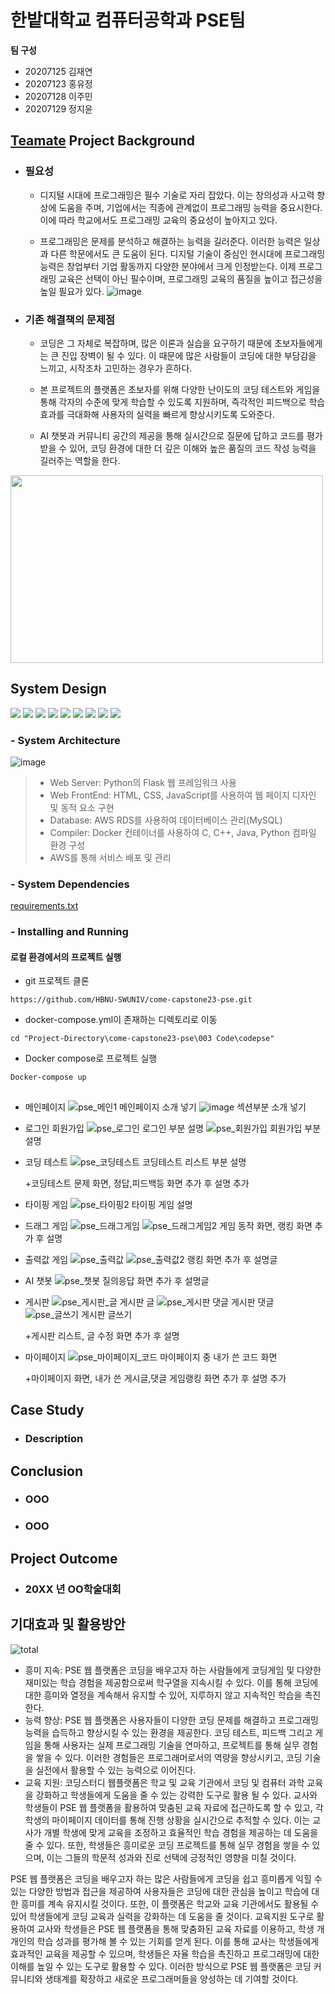 # 한밭대학교 컴퓨터공학과 PSE팀

**팀 구성**
- 20207125 김재연 
- 20207123 홍유정
- 20207128 이주민
- 20207129 정지윤

## <u>Teamate</u> Project Background
- ### 필요성
  - 디지털 시대에 프로그래밍은 필수 기술로 자리 잡았다. 이는 창의성과 사고력 향상에 도움을 주며, 기업에서는 직종에 관계없이 프로그래밍 능력을 중요시한다. 이에 따라 학교에서도 프로그래밍 교육의 중요성이 높아지고 있다.
    
  - 프로그래밍은 문제를 분석하고 해결하는 능력을 길러준다. 이러한 능력은 일상과 다른 학문에서도 큰 도움이 된다. 디지털 기술이 중심인 현시대에 프로그래밍 능력은 창업부터 기업 활동까지 다양한 분야에서 크게 인정받는다. 이제 프로그래밍 교육은 선택이 아닌 필수이며, 프로그래밍 교육의 품질을 높이고 접근성을 높일 필요가 있다.
![image](https://github.com/HBNU-SWUNIV/come-capstone23-pse/assets/121489065/0afa8207-27d6-4f42-abe7-86d49572f52c)



- ### 기존 해결책의 문제점
  - 코딩은 그 자체로 복잡하며, 많은 이론과 실습을 요구하기 때문에 초보자들에게는 큰 진입 장벽이 될 수 있다. 이 때문에 많은 사람들이 코딩에 대한 부담감을 느끼고, 시작조차 고민하는 경우가 흔하다.
    
  - 본 프로젝트의 플랫폼은 초보자를 위해 다양한 난이도의 코딩 테스트와 게임을 통해 각자의 수준에 맞게 학습할 수 있도록 지원하며, 즉각적인 피드백으로 학습 효과를 극대화해 사용자의 실력을 빠르게 향상시키도록 도와준다.
    
  - AI 챗봇과 커뮤니티 공간의 제공을 통해 실시간으로 질문에 답하고 코드를 평가받을 수 있어, 코딩 환경에 대한 더 깊은 이해와 높은 품질의 코드 작성 능력을 길러주는 역할을 한다.
<img src="https://github.com/jaeyeonkk/test/assets/121489065/e5c4d493-0393-4323-bf6d-cb28bf51e6b1.png" width="500" height="300"/>

## System Design

<img src="https://img.shields.io/badge/python-3776AB?style=for-the-badge&logo=python&logoColor=white"> <img src="https://img.shields.io/badge/flask-000000?style=for-the-badge&logo=flask&logoColor=white">
<img src="https://img.shields.io/badge/html5-E34F26?style=for-the-badge&logo=html5&logoColor=white">
<img src="https://img.shields.io/badge/css-1572B6?style=for-the-badge&logo=css3&logoColor=white">
<img src="https://img.shields.io/badge/javascript-F7DF1E?style=for-the-badge&logo=javascript&logoColor=black">
<img src="https://img.shields.io/badge/mysql-4479A1?style=for-the-badge&logo=mysql&logoColor=white">
<img src ="https://img.shields.io/badge/AWS-232F3E.svg?&style=for-the-badge&logo=amazonaws&logoColor=white"/>
<img src ="https://img.shields.io/badge/rds-527FFF.svg?&style=for-the-badge&logo=amazonrds&logoColor=white"/>
<img src ="https://img.shields.io/badge/docker-2496ED.svg?&style=for-the-badge&logo=docker&logoColor=white"/>


### - System Architecture
![image](https://github.com/HBNU-SWUNIV/come-capstone23-pse/assets/93113812/fa2fa633-a4ba-4f41-aaed-f141f4b0d73c)
>- Web Server: Python의 Flask 웹 프레임워크 사용
>- Web FrontEnd: HTML, CSS, JavaScript를 사용하여 웹 페이지 디자인 및 동적 요소 구현
>- Database: AWS RDS를 사용하여 데이터베이스 관리(MySQL)
>- Compiler: Docker 컨테이너를 사용하여 C, C++, Java, Python  컴파일 환경 구성
>- AWS를 통해 서비스 배포 및 관리

### - System Dependencies
[requirements.txt](https://github.com/HBNU-SWUNIV/come-capstone23-pse/blob/main/003%20Code/requirements.txt
)

### - Installing and Running
#### 로컬 환경에서의 프로젝트 실행
- git 프로젝트 클론
```git
https://github.com/HBNU-SWUNIV/come-capstone23-pse.git
```
- docker-compose.yml이 존재하는 디렉토리로 이동
```
cd "Project-Directory\come-capstone23-pse\003 Code\codepse"
```
- Docker compose로 프로젝트 실행
```
Docker-compose up
```

## 
  - 메인페이지
    ![pse_메인1](https://github.com/HBNU-SWUNIV/come-capstone23-pse/assets/121539184/fa214ced-ecb6-4f0e-9662-492a5595ffa7)
    메인페이지 소개 넣기
    ![image](https://github.com/HBNU-SWUNIV/come-capstone23-pse/assets/121539184/b3e32f1b-7c77-4a5a-8b3b-04524d5e3e47)
    섹션부분 소개 넣기

  - 로그인 회원가입
    ![pse_로그인](https://github.com/HBNU-SWUNIV/come-capstone23-pse/assets/121539184/9288167c-57d1-43de-ad73-c259288f6ef4)
    로그인 부분 설명
    ![pse_회원가입](https://github.com/HBNU-SWUNIV/come-capstone23-pse/assets/121539184/a48f4fcd-b214-4cb1-9339-c76a10557682)
    회원가입 부분 설명

  - 코딩 테스트
    ![pse_코딩테스트](https://github.com/HBNU-SWUNIV/come-capstone23-pse/assets/121539184/133abdb7-ab42-4148-853d-6d6c47f4772b)
    코딩테스트 리스트 부분 설명

    +코딩테스트 문제 화면, 정답,피드백등 화면 추가 후 설명 추가

  - 타이핑 게임
    ![pse_타이핑2](https://github.com/HBNU-SWUNIV/come-capstone23-pse/assets/121539184/21acd8a0-c50f-4fe0-87bb-6e42fd555488)
    타이핑 게임 설명


  - 드래그 게임
    ![pse_드래그게임](https://github.com/HBNU-SWUNIV/come-capstone23-pse/assets/121539184/5aec527b-9131-48d7-a858-08047a7356ef)
    ![pse_드래그게임2](https://github.com/HBNU-SWUNIV/come-capstone23-pse/assets/121539184/a4ad5749-f424-494c-955f-5831bb79e75e)
    게임 동작 화면, 랭킹 화면 추가 후 설명


  - 출력값 게임
    ![pse_출력값](https://github.com/HBNU-SWUNIV/come-capstone23-pse/assets/121539184/ed2dabea-1f1d-42e0-8f10-609662fed766)
    ![pse_출력값2](https://github.com/HBNU-SWUNIV/come-capstone23-pse/assets/121539184/7fd5acf1-a816-4889-bb31-cb668ca4890b)
    랭킹 화면 추가 후 설명글

  - AI 챗봇
    ![pse_챗봇](https://github.com/HBNU-SWUNIV/come-capstone23-pse/assets/121539184/f71ac77b-34ae-4acf-8220-ebfd88fad4bb)
    질의응답 화면 추가 후 설명글

  - 게시판
    ![pse_게시판_글](https://github.com/HBNU-SWUNIV/come-capstone23-pse/assets/121539184/781392db-7d19-4a96-8da2-56b9931eebc3)
    게시판 글
    ![pse_게시판 댓글](https://github.com/HBNU-SWUNIV/come-capstone23-pse/assets/121539184/c67f61ae-6fff-4485-aba9-e472da3dd952)
    게시판 댓글
    ![pse_글쓰기](https://github.com/HBNU-SWUNIV/come-capstone23-pse/assets/121539184/1456c54c-acec-4ede-9712-2681478e26f4)
    게시판 글쓰기

    +게시판 리스트, 글 수정 화면 추가 후 설명


  - 마이페이지
    ![pse_마이페이지_코드](https://github.com/HBNU-SWUNIV/come-capstone23-pse/assets/121539184/40090575-05b3-42bc-85c0-93326e16185d)
    마이페이지 중 내가 쓴 코드 화면

    +마이페이지 화면, 내가 쓴 게시글,댓글 게임랭킹 화면 추가 후 설명 추가




## Case Study
  - ### Description
  
  
## Conclusion
  - ### OOO
  - ### OOO
  
## Project Outcome
- ### 20XX 년 OO학술대회 


## 기대효과 및 활용방안 ##
![total](https://github.com/HBNU-SWUNIV/come-capstone23-pse/assets/90593474/c14fbc58-a997-4ab5-89c6-b6c1a6e9e430)
- 흥미 지속: PSE 웹 플랫폼은 코딩을 배우고자 하는 사람들에게 코딩게임 및 다양한 재미있는 학습 경험을 제공함으로써 학구열을 지속시킬 수 있다. 이를 통해 코딩에 대한 흥미와 열정을 계속해서 유지할 수 있어, 지루하지 않고 지속적인 학습을 촉진한다.
- 능력 향상: PSE 웹 플랫폼은 사용자들이 다양한 코딩 문제를 해결하고 프로그래밍 능력을 습득하고 향상시킬 수 있는 환경을 제공한다. 코딩 테스트, 피드백 그리고 게임을 통해 사용자는 실제 프로그래밍 기술을 연마하고, 프로젝트를 통해 실무 경험을 쌓을 수 있다. 이러한 경험들은 프로그래머로서의 역량을 향상시키고, 코딩 기술을 실전에서 활용할 수 있는 능력으로 이어진다.
- 교육 지원: 코딩스터디 웹플랫폼은 학교 및 교육 기관에서 코딩 및 컴퓨터 과학 교육을 강화하고 학생들에게 도움을 줄 수 있는 강력한 도구로 활용 될 수 있다. 교사와 학생들이 PSE 웹 플랫폼을 활용하여 맞춤된 교육 자료에 접근하도록 할 수 있고, 각 학생의 마이페이지 데이터를 통해 진행 상황을 실시간으로 추적할 수 있다. 이는 교사가 개별 학생에 맞게 교육을 조정하고 효율적인 학습 경험을 제공하는 데 도움을 줄 수 있다. 또한, 학생들은 흥미로운 코딩 프로젝트를 통해 실무 경험을 쌓을 수 있으며, 이는 그들의 학문적 성과와 진로 선택에 긍정적인 영향을 미칠 것이다.

PSE 웹 플랫폼은 코딩을 배우고자 하는 많은 사람들에게 코딩을 쉽고 흥미롭게 익힐 수 있는 다양한 방법과 접근을 제공하여 사용자들은 코딩에 대한 관심을 높이고 학습에 대한 흥미를 계속 유지시킬 것이다. 또한, 이 플랫폼은 학교와 교육 기관에서도 활용될 수 있어 학생들에게 코딩 교육과 실력을 강화하는 데 도움을 줄 것이다. 교육지원 도구로 활용하여 교사와 학생들은 PSE 웹 플랫폼을 통해 맞춤화된 교육 자료를 이용하고, 학생 개개인의 학습 성과를 평가해 볼 수 있는 기회를 얻게 된다. 이를 통해 교사는 학생들에게 효과적인 교육을 제공할 수 있으며, 학생들은 자율 학습을 촉진하고 프로그래밍에 대한 이해를 높일 수 있는 도구로 활용할 수 있다. 이러한 방식으로 PSE 웹 플랫폼은 코딩 커뮤니티와 생태계를 확장하고 새로운 프로그래머들을 양성하는 데 기여할 것이다.
